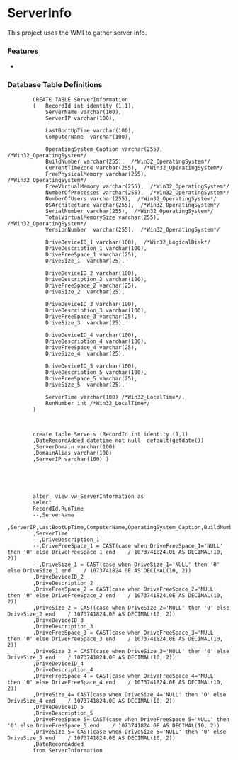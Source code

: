 
# ServerInfo

This project uses the WMI to gather server info.
### Features
-  


### Database Table Definitions
            
            CREATE TABLE ServerInformation
            (	RecordId int identity (1,1),
				ServerName varchar(100),
				ServerIP varchar(100),

				LastBootUpTime varchar(100),
				ComputerName  varchar(100),

				OperatingSystem_Caption varchar(255), /*Win32_OperatingSystem*/
				BuildNumber varchar(255),  /*Win32_OperatingSystem*/
				CurrentTimeZone varchar(255),  /*Win32_OperatingSystem*/
				FreePhysicalMemory varchar(255),  /*Win32_OperatingSystem*/
				FreeVirtualMemory varchar(255),  /*Win32_OperatingSystem*/
				NumberOfProcesses varchar(255),  /*Win32_OperatingSystem*/
				NumberOfUsers varchar(255),  /*Win32_OperatingSystem*/
				OSArchitecture varchar(255),  /*Win32_OperatingSystem*/
				SerialNumber varchar(255),  /*Win32_OperatingSystem*/
				TotalVirtualMemorySize varchar(255),  /*Win32_OperatingSystem*/
				VersionNumber  varchar(255),  /*Win32_OperatingSystem*/

				DriveDeviceID_1 varchar(100),  /*Win32_LogicalDisk*/
				DriveDescription_1 varchar(100),  
				DriveFreeSpace_1 varchar(25),  
				DriveSize_1  varchar(25),  

				DriveDeviceID_2 varchar(100),
				DriveDescription_2 varchar(100),  
				DriveFreeSpace_2 varchar(25),  
				DriveSize_2  varchar(25),  

				DriveDeviceID_3 varchar(100),
				DriveDescription_3 varchar(100),  
				DriveFreeSpace_3 varchar(25),  
				DriveSize_3  varchar(25), 

				DriveDeviceID_4 varchar(100),
				DriveDescription_4 varchar(100),  
				DriveFreeSpace_4 varchar(25),  
				DriveSize_4  varchar(25), 

				DriveDeviceID_5 varchar(100),
				DriveDescription_5 varchar(100),  
				DriveFreeSpace_5 varchar(25),  
				DriveSize_5  varchar(25),

				ServerTime varchar(100) /*Win32_LocalTime*/,
				RunNumber int /*Win32_LocalTime*/
            ) 
			
			

			create table Servers (RecordId int identity (1,1)
			,DateRecordAdded datetime not null  default(getdate()) 
			,ServerDomain varchar(100)
			,DomainAlias varchar(100)
			,ServerIP varchar(100) ) 

			
			


			alter  view vw_ServerInformation as 
			select    
			RecordId,RunTime
			--,ServerName
			,ServerIP,LastBootUpTime,ComputerName,OperatingSystem_Caption,BuildNumber,CurrentTimeZone,FreePhysicalMemory,FreeVirtualMemory,NumberOfProcesses,NumberOfUsers,OSArchitecture,SerialNumber,TotalVirtualMemorySize,VersionNumber
			,ServerTime
			--,DriveDescription_1
			--,DriveFreeSpace_1 = CAST(case when DriveFreeSpace_1='NULL' then '0' else DriveFreeSpace_1 end    / 1073741824.0E AS DECIMAL(10, 2))
			--,DriveSize_1 = CAST(case when DriveSize_1='NULL' then '0' else DriveSize_1 end    / 1073741824.0E AS DECIMAL(10, 2))
			,DriveDeviceID_2
			,DriveDescription_2
			,DriveFreeSpace_2 = CAST(case when DriveFreeSpace_2='NULL' then '0' else DriveFreeSpace_2 end    / 1073741824.0E AS DECIMAL(10, 2))
			,DriveSize_2 = CAST(case when DriveSize_2='NULL' then '0' else DriveSize_2 end    / 1073741824.0E AS DECIMAL(10, 2))
			,DriveDeviceID_3
			,DriveDescription_3
			,DriveFreeSpace_3 = CAST(case when DriveFreeSpace_3='NULL' then '0' else DriveFreeSpace_3 end    / 1073741824.0E AS DECIMAL(10, 2))
			,DriveSize_3 = CAST(case when DriveSize_3='NULL' then '0' else DriveSize_3 end    / 1073741824.0E AS DECIMAL(10, 2))
			,DriveDeviceID_4
			,DriveDescription_4
			,DriveFreeSpace_4 = CAST(case when DriveFreeSpace_4='NULL' then '0' else DriveFreeSpace_4 end    / 1073741824.0E AS DECIMAL(10, 2))
			,DriveSize_4= CAST(case when DriveSize_4='NULL' then '0' else DriveSize_4 end    / 1073741824.0E AS DECIMAL(10, 2))
			,DriveDeviceID_5
			,DriveDescription_5
			,DriveFreeSpace_5= CAST(case when DriveFreeSpace_5='NULL' then '0' else DriveFreeSpace_5 end    / 1073741824.0E AS DECIMAL(10, 2))
			,DriveSize_5= CAST(case when DriveSize_5='NULL' then '0' else DriveSize_5 end    / 1073741824.0E AS DECIMAL(10, 2))
			,DateRecordAdded 
			from ServerInformation
						   
						   